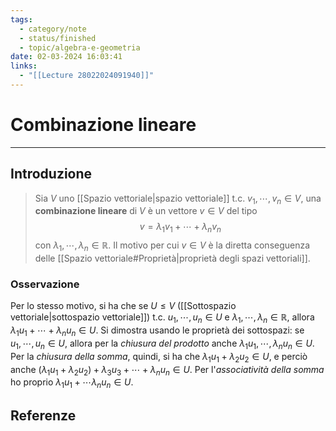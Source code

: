 ```yaml
---
tags:
  - category/note
  - status/finished
  - topic/algebra-e-geometria
date: 02-03-2024 16:03:41
links:
  - "[[Lecture 28022024091940]]"
---
```

# Combinazione lineare
---
## Introduzione
> Sia $V$ uno [[Spazio vettoriale|spazio vettoriale]] t.c. $v_{1}, \cdots, v_{n} \in V$, una **combinazione lineare** di $V$ è un vettore $v \in V$ del tipo
> $$v = \lambda_{1}v_{1} + \cdots + \lambda_{n}v_{n}$$
> con $\lambda_{1}, \cdots, \lambda_{n} \in \mathbb{R}$.
> Il motivo per cui $v \in V$ è la diretta conseguenza delle [[Spazio vettoriale#Proprietà|proprietà degli spazi vettoriali]].

### Osservazione
Per lo stesso motivo, si ha che se $U \leq V$ ([[Sottospazio vettoriale|sottospazio vettoriale]]) t.c. $u_{1}, \cdots, u_{n} \in U$ e $\lambda_{1}, \cdots, \lambda_{n} \in \mathbb{R}$, allora $\lambda_{1}u_{1} + \cdots + \lambda_{n}u_{n} \in U$.
Si dimostra usando le proprietà dei sottospazi: se $u_{1}, \cdots, u_{n} \in U$, allora per la _chiusura del prodotto_ anche $\lambda_{1}u_{1}, \cdots, \lambda_{n}u_{n} \in U$. Per la _chiusura della somma_, quindi, si ha che $\lambda_{1}u_{1} + \lambda_{2}u_{2} \in U$, e perciò anche $(\lambda_{1}u_{1} + \lambda_{2}u_{2}) + \lambda_{3}u_{3} + \cdots + \lambda_{n}u_{n} \in U$. Per l'_associatività della somma_ ho proprio $\lambda_{1}u_{1} + \cdots \lambda_{n}u_{n} \in U$.

## Referenze